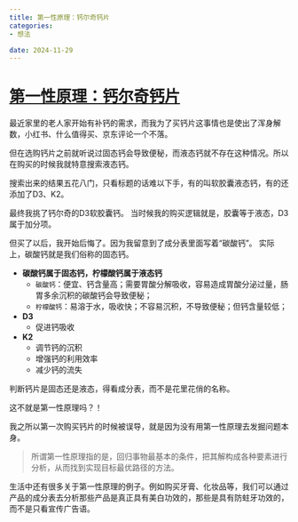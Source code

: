 ```yaml
---
title: 第一性原理：钙尔奇钙片
categories:
- 想法

date: 2024-11-29
---
```


# [第一性原理：钙尔奇钙片](https://github.com/chinobing/chinobing.github.io/issues/7)

最近家里的老人家开始有补钙的需求，而我为了买钙片这事情也是使出了浑身解数，小红书、什么值得买、京东评论一个不落。

但在选购钙片之前就听说过固态钙会导致便秘，而液态钙就不存在这种情况。所以在购买的时候我就特意搜索液态钙。

搜索出来的结果五花八门，只看标题的话难以下手，有的叫软胶囊液态钙，有的还添加了D3、K2。

最终我挑了钙尔奇的D3软胶囊钙。 当时候我的购买逻辑就是，胶囊等于液态，D3属于加分项。

但买了以后，我开始后悔了。因为我留意到了成分表里面写着“碳酸钙”。 实际上，碳酸钙就是我们俗称的固态钙。

- **碳酸钙属于固态钙，柠檬酸钙属于液态钙**
  - `碳酸钙`：便宜、钙含量高；需要胃酸分解吸收，容易造成胃酸分泌过量，肠胃多余沉积的碳酸钙会导致便秘；
  - `柠檬酸钙`：易溶于水，吸收快；不容易沉积，不导致便秘；但钙含量较低；
- **D3**
  - 促进钙吸收
- **K2**
  - 调节钙的沉积
  - 增强钙的利用效率
  - 减少钙的流失

判断钙片是固态还是液态，得看成分表，而不是花里花俏的名称。 

这不就是第一性原理吗？！

我之所以第一次购买钙片的时候被误导，就是因为没有用第一性原理去发掘问题本身。

> 所谓第一性原理指的是，回归事物最基本的条件，把其解构成各种要素进行分析，从而找到实现目标最优路径的方法。

生活中还有很多关于第一性原理的例子。例如购买牙膏、化妆品等，我们可以通过产品的成分表去分析那些产品是真正具有美白功效的，那些是具有防蛀牙功效的，而不是只看宣传广告语。

